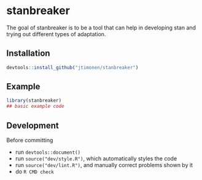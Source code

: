 
# stanbreaker

<!-- badges: start -->
<!-- badges: end -->

The goal of stanbreaker is to be a tool that can help in developing stan and
trying out different types of adaptation.

## Installation

``` r
devtools::install_github("jtimonen/stanbreaker")
```

## Example

``` r
library(stanbreaker)
## basic example code
```


## Development

Before committing
* run `devtools::document()`
* run `source("dev/style.R")`, which automatically styles the code
* run `source("dev/lint.R")`, and manually correct problems shown by it
* do `R CMD check`
